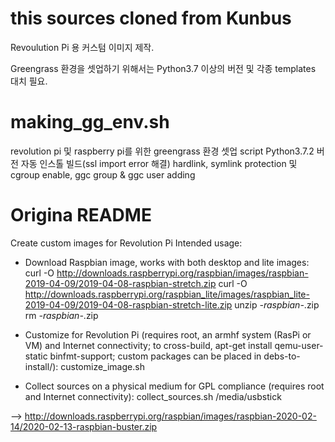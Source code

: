 # this sources cloned from Kunbus
  Revoulution Pi 용 커스텀 이미지 제작.

  Greengrass 환경을 셋업하기 위해서는 Python3.7 이상의 버전 및 각종 templates 대치 필요.

# making_gg_env.sh
  revolution pi 및 raspberry pi를 위한 greengrass 환경 셋업 script
  Python3.7.2 버전 자동 인스톨 빌드(ssl import error 해결)
  hardlink, symlink protection 및 cgroup enable, ggc group & ggc user adding




# Origina README

Create custom images for Revolution Pi
Intended usage:

* Download Raspbian image, works with both desktop and lite images:
  curl -O http://downloads.raspberrypi.org/raspbian/images/raspbian-2019-04-09/2019-04-08-raspbian-stretch.zip
  curl -O http://downloads.raspberrypi.org/raspbian_lite/images/raspbian_lite-2019-04-09/2019-04-08-raspbian-stretch-lite.zip
  unzip *-raspbian-*.zip
  rm *-raspbian-*.zip

* Customize for Revolution Pi
  (requires root, an armhf system (RasPi or VM) and Internet connectivity;
  to cross-build, apt-get install qemu-user-static binfmt-support;
  custom packages can be placed in debs-to-install/):
  customize_image.sh <raspbian-image>

* Collect sources on a physical medium for GPL compliance
  (requires root and Internet connectivity):
  collect_sources.sh <raspbian-image> /media/usbstick

--> http://downloads.raspberrypi.org/raspbian/images/raspbian-2020-02-14/2020-02-13-raspbian-buster.zip
